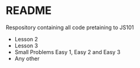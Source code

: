 # README #
Respository containing all code pretaining to JS101
- Lesson 2
- Lesson 3
- Small Problems Easy 1, Easy 2 and Easy 3
- Any other
